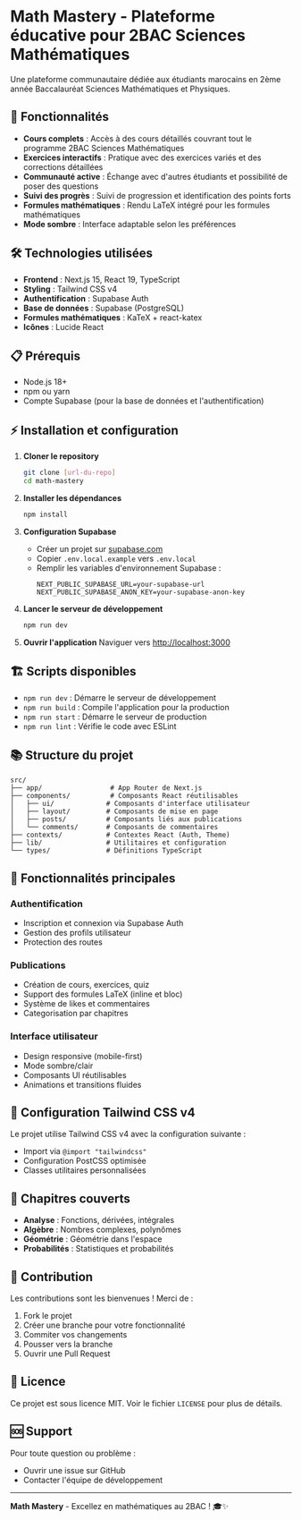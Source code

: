 # Math Mastery - Plateforme éducative pour 2BAC Sciences Mathématiques

Une plateforme communautaire dédiée aux étudiants marocains en 2ème année Baccalauréat Sciences Mathématiques et Physiques.

## 🚀 Fonctionnalités

- **Cours complets** : Accès à des cours détaillés couvrant tout le programme 2BAC Sciences Mathématiques
- **Exercices interactifs** : Pratique avec des exercices variés et des corrections détaillées  
- **Communauté active** : Échange avec d'autres étudiants et possibilité de poser des questions
- **Suivi des progrès** : Suivi de progression et identification des points forts
- **Formules mathématiques** : Rendu LaTeX intégré pour les formules mathématiques
- **Mode sombre** : Interface adaptable selon les préférences

## 🛠️ Technologies utilisées

- **Frontend** : Next.js 15, React 19, TypeScript
- **Styling** : Tailwind CSS v4
- **Authentification** : Supabase Auth
- **Base de données** : Supabase (PostgreSQL)
- **Formules mathématiques** : KaTeX + react-katex
- **Icônes** : Lucide React

## 📋 Prérequis

- Node.js 18+ 
- npm ou yarn
- Compte Supabase (pour la base de données et l'authentification)

## ⚡ Installation et configuration

1. **Cloner le repository**
   ```bash
   git clone [url-du-repo]
   cd math-mastery
   ```

2. **Installer les dépendances**
   ```bash
   npm install
   ```

3. **Configuration Supabase**
   - Créer un projet sur [supabase.com](https://supabase.com)
   - Copier `.env.local.example` vers `.env.local`
   - Remplir les variables d'environnement Supabase :
     ```env
     NEXT_PUBLIC_SUPABASE_URL=your-supabase-url
     NEXT_PUBLIC_SUPABASE_ANON_KEY=your-supabase-anon-key
     ```

4. **Lancer le serveur de développement**
   ```bash
   npm run dev
   ```

5. **Ouvrir l'application**
   Naviguer vers [http://localhost:3000](http://localhost:3000)

## 🏗️ Scripts disponibles

- `npm run dev` : Démarre le serveur de développement
- `npm run build` : Compile l'application pour la production
- `npm run start` : Démarre le serveur de production
- `npm run lint` : Vérifie le code avec ESLint

## 📚 Structure du projet

```
src/
├── app/                 # App Router de Next.js
├── components/          # Composants React réutilisables
│   ├── ui/             # Composants d'interface utilisateur
│   ├── layout/         # Composants de mise en page
│   ├── posts/          # Composants liés aux publications
│   └── comments/       # Composants de commentaires
├── contexts/           # Contextes React (Auth, Theme)
├── lib/                # Utilitaires et configuration
└── types/              # Définitions TypeScript
```

## 🎨 Fonctionnalités principales

### Authentification
- Inscription et connexion via Supabase Auth
- Gestion des profils utilisateur
- Protection des routes

### Publications
- Création de cours, exercices, quiz
- Support des formules LaTeX (inline et bloc)
- Système de likes et commentaires
- Categorisation par chapitres

### Interface utilisateur
- Design responsive (mobile-first)
- Mode sombre/clair
- Composants UI réutilisables
- Animations et transitions fluides

## 🔧 Configuration Tailwind CSS v4

Le projet utilise Tailwind CSS v4 avec la configuration suivante :
- Import via `@import "tailwindcss"`
- Configuration PostCSS optimisée
- Classes utilitaires personnalisées

## 📱 Chapitres couverts

- **Analyse** : Fonctions, dérivées, intégrales
- **Algèbre** : Nombres complexes, polynômes  
- **Géométrie** : Géométrie dans l'espace
- **Probabilités** : Statistiques et probabilités

## 🤝 Contribution

Les contributions sont les bienvenues ! Merci de :
1. Fork le projet
2. Créer une branche pour votre fonctionnalité
3. Commiter vos changements
4. Pousser vers la branche
5. Ouvrir une Pull Request

## 📄 Licence

Ce projet est sous licence MIT. Voir le fichier `LICENSE` pour plus de détails.

## 🆘 Support

Pour toute question ou problème :
- Ouvrir une issue sur GitHub
- Contacter l'équipe de développement

---

**Math Mastery** - Excellez en mathématiques au 2BAC ! 🎓✨
